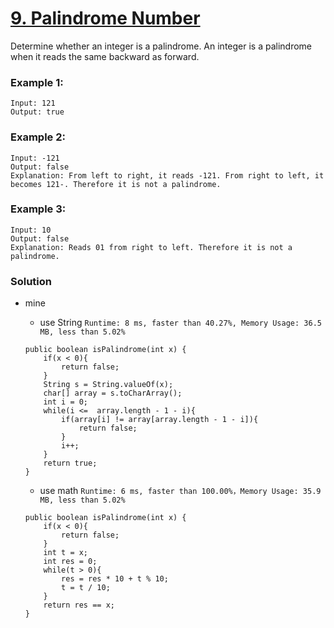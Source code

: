 # [9. Palindrome Number](https://leetcode.com/problems/palindrome-number/)

Determine whether an integer is a palindrome. An integer is a palindrome when it reads the same backward as forward.

### Example 1:
```
Input: 121
Output: true
```

### Example 2:
```
Input: -121
Output: false
Explanation: From left to right, it reads -121. From right to left, it becomes 121-. Therefore it is not a palindrome.
```

### Example 3:
```
Input: 10
Output: false
Explanation: Reads 01 from right to left. Therefore it is not a palindrome.
```

### Solution 
* mine
  * use String `Runtime: 8 ms, faster than 40.27%, Memory Usage: 36.5 MB, less than 5.02%`
  ```
  public boolean isPalindrome(int x) {
      if(x < 0){
          return false;
      }
      String s = String.valueOf(x);
      char[] array = s.toCharArray();
      int i = 0;
      while(i <=  array.length - 1 - i){
          if(array[i] != array[array.length - 1 - i]){
              return false;
          }
          i++;
      }
      return true;
  }
  ```
  
  * use math `Runtime: 6 ms, faster than 100.00%，Memory Usage: 35.9 MB, less than 5.02%`
  ```
  public boolean isPalindrome(int x) {
      if(x < 0){
          return false;
      }
      int t = x;
      int res = 0;
      while(t > 0){
          res = res * 10 + t % 10;
          t = t / 10;
      }
      return res == x;
  }
  ```
